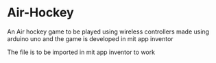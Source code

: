 # Air-Hockey
An Air hockey game to be played using wireless controllers made using arduino uno and the game is developed in mit app inventor

The file is to be imported in mit app inventor to work
